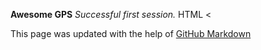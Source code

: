 **Awesome GPS**
*Successful first session.*
    HTML
  <<html>
  <head>
    <title></title>
  </head>
  <body>

  </body>
    </html>

This page was updated with the help of [GitHub Markdown](https://help.github.com/articles/basic-writing-and-formatting-syntax/)
